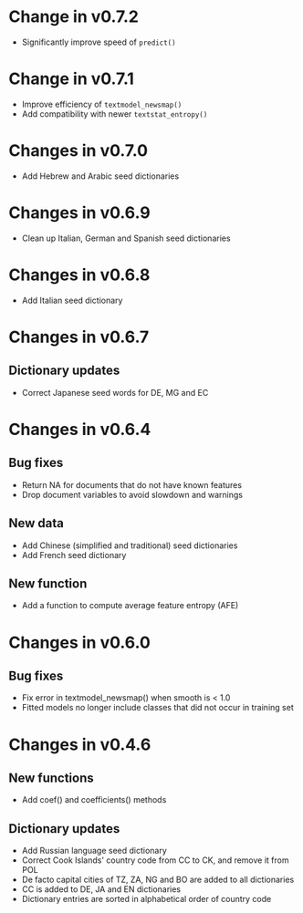 # Change in v0.7.2

* Significantly improve speed of `predict()`

# Change in v0.7.1

* Improve efficiency of `textmodel_newsmap()`
* Add compatibility with newer `textstat_entropy()`

# Changes in v0.7.0

* Add Hebrew and Arabic seed dictionaries

# Changes in v0.6.9

* Clean up Italian, German and Spanish seed dictionaries

# Changes in v0.6.8

* Add Italian seed dictionary

# Changes in v0.6.7

## Dictionary updates

* Correct Japanese seed words for DE, MG and EC 

# Changes in v0.6.4

## Bug fixes

* Return NA for documents that do not have known features 
* Drop document variables to avoid slowdown and warnings

## New data

* Add Chinese (simplified and traditional) seed dictionaries
* Add French seed dictionary

## New function

* Add a function to compute average feature entropy (AFE)

# Changes in v0.6.0  

## Bug fixes

* Fix error in textmodel_newsmap() when smooth is < 1.0
* Fitted models no longer include classes that did not occur in training set

# Changes in v0.4.6

## New functions

* Add coef() and coefficients() methods

## Dictionary updates

* Add Russian language seed dictionary
* Correct Cook Islands' country code from CC to CK, and remove it from POL
* De facto capital cities of TZ, ZA, NG and BO are added to all dictionaries
* CC is added to DE, JA and EN dictionaries
* Dictionary entries are sorted in alphabetical order of country code
